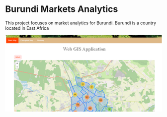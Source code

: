 <h1>Burundi Markets Analytics</h1>
<p>This project focuses on market analytics for Burundi. Burundi is a country located in East Africa</p>
<p align="center">
  <img width="2000" src="https://github.com/kateodera/Web_mapping/blob/main/web%20map.png">
</p>
